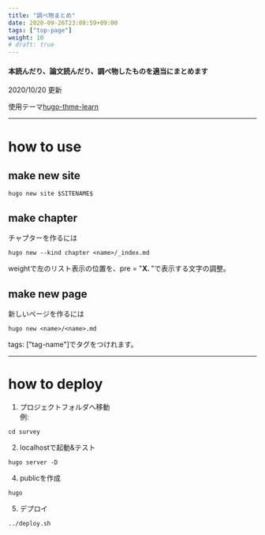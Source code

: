 ```yaml
---
title: "調べ物まとめ"
date: 2020-09-26T23:08:59+09:00
tags: ["top-page"] 
weight: 10
# draft: true
---
```


#### 本読んだり、論文読んだり、調べ物したものを適当にまとめます
2020/10/20 更新

使用テーマ[hugo-thme-learn](https://themes.gohugo.io/theme/hugo-theme-learn/en/)

---

# how to use

## make new site
```
hugo new site $SITENAME$
```

## make chapter
チャプターを作るには
```
hugo new --kind chapter <name>/_index.md
```
weightで左のリスト表示の位置を、pre = "<b>X. </b>"で表示する文字の調整。

## make new page
新しいページを作るには
```
hugo new <name>/<name>.md
```
tags: ["tag-name"]でタグをつけれます。

---

# how to deploy
1. プロジェクトフォルダへ移動  
例:
```
cd survey
```

2. localhostで起動&テスト
```
hugo server -D
```

4. publicを作成
```
hugo
```

5. デプロイ
```
../deploy.sh
```
